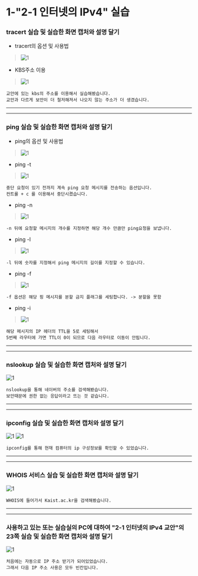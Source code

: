 # 1-"2-1 인터넷의 IPv4" 실습
### tracert 실습 및 실습한 화면 캡처와 설명 달기
* tracert의 옵션 및 사용법
>![1](/img1/tracert1.JPG)

* KBS주소 이용
>![1](/img1/tracert2.JPG)

```
교안에 있는 kbs의 주소를 이용해서 실습해봤습니다.
교안과 다르게 보안이 더 철저해져서 나오지 않는 주소가 더 생겼습니다.
```
---
---

### ping 실습 및 실습한 화면 캡처와 설명 달기
* ping의 옵션 및 사용법
> ![1](/img1/ping1.JPG)
* ping -t
> ![1](/img1/ping-t.JPG)
```
중단 요청이 있기 전까지 계속 ping 요청 메시지를 전송하는 옵션입니다.
컨트롤 + c 를 이용해서 중단시켰습니다.
```
* ping -n
> ![1](/img1/ping-n.JPG)
```
-n 뒤에 요청할 메시지의 개수를 지정하면 해당 개수 만큼만 ping요청을 보냅니다.
```
* ping -l
> ![1](/img1/ping-l.JPG)
```
-l 뒤에 숫자를 지정해서 ping 메시지의 길이를 지정할 수 있습니다.
```
* ping -f
> ![1](/img1/ping-f-l.JPG)
```
-f 옵션은 해당 핑 메시지를 분할 금지 플래그를 세팅합니다. -> 분할을 못함
```
* ping -i
> ![1](/img1/ping-i.JPG)
```
해당 메시지의 IP 헤더의 TTL을 5로 세팅해서
5번째 라우터에 가면 TTL이 0이 되므로 다음 라우터로 이동이 안됩니다.
```
---
---

### nslookup 실습 및 실습한 화면 캡처와 설명 달기
![1](/img1/nslookup.JPG)
```
nslookup을 통해 네이버의 주소를 검색해봤습니다.
보안때문에 권한 없는 응답이라고 뜨는 것 같습니다.
```
---
---

### ipconfig 실습 및 실습한 화면 캡처와 설명 달기
![1](/img1/ipconfig1.JPG)
![1](/img1/ipconfig2.JPG)
```
ipconfig를 통해 현재 컴퓨터의 ip 구성정보를 확인할 수 있었습니다.
```

---
---

### WHOIS 서비스 실습 및 실습한 화면 캡처와 설명 달기
![1](/img1/WHOIS.JPG)
```
WHOIS에 들어가서 Kaist.ac.kr을 검색해봤습니다.
```

---
---

### 사용하고 있는 또는 실습실의 PC에 대하여 "2-1 인터넷의 IPv4 교안"의 23쪽 실습 및 실습한 화면 캡처와 설명 달기
![1](/img1/P23-1.JPG)
```
처음에는 자동으로 IP 주소 받기가 되어있었습니다.
그래서 다음 IP 주소 사용은 모두 빈칸입니다.
```



